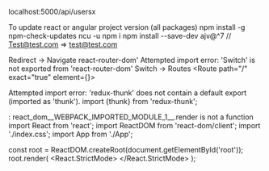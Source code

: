 localhost:5000/api/usersx

To update react or angular project version (all packages)
npm install -g npm-check-updates
ncu -u
npm i
npm install --save-dev ajv@^7 
// Test@test.com => test@test.com

Redirect -> Navigate react-router-dom'
Attempted import error: 'Switch' is not exported from 'react-router-dom'
Switch -> Routes 
   <Routes>
        <Route path="/" exact="true" element={<Users />}>
        
Attempted import error: 'redux-thunk' does not contain a default export (imported as 'thunk').
import {thunk} from 'redux-thunk';

: react_dom__WEBPACK_IMPORTED_MODULE_1__.render is not a function
import React from 'react';
import ReactDOM from 'react-dom/client';
import './index.css';
import App from './App';

const root = ReactDOM.createRoot(document.getElementById('root'));
root.render(
    <React.StrictMode>
        <App />
    </React.StrictMode>
);

